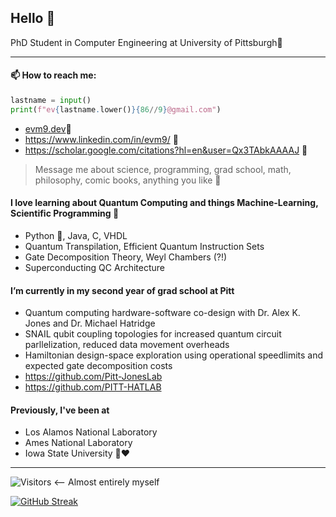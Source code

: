 ## Hello 🦖
PhD Student in Computer Engineering at University of Pittsburgh🧙
___

#### 📫 How to reach me:
```python
lastname = input()
print(f"ev{lastname.lower()}{86//9}@gmail.com")
```

- [evm9.dev](https://blog.evm9.dev/)🦹
- https://www.linkedin.com/in/evm9/ 👋
- https://scholar.google.com/citations?hl=en&user=Qx3TAbkAAAAJ 💬
> Message me about science, programming, grad school, math, philosophy, comic books, anything you like 💬


#### I love learning about Quantum Computing and things Machine-Learning, Scientific Programming 📖
  - Python 🐍, Java, C, VHDL
  -  Quantum Transpilation, Efficient Quantum Instruction Sets
  -  Gate Decomposition Theory, Weyl Chambers (?!)
  -  Superconducting QC Architecture 
 
 #### I’m currently in my second year of grad school at Pitt
  - Quantum computing hardware-software co-design with Dr. Alex K. Jones and Dr. Michael Hatridge
  - SNAIL qubit coupling topologies for increased quantum circuit parllelization, reduced data movement overheads
  - Hamiltonian design-space exploration using operational speedlimits and expected gate decomposition costs
  - https://github.com/Pitt-JonesLab
  - https://github.com/PITT-HATLAB

#### Previously, I've been at
  - Los Alamos National Laboratory
  - Ames National Laboratory
  - Iowa State University 💛❤️
___
![Visitors](https://api.visitorbadge.io/api/visitors?path=https%3A%2F%2Fgithub.com%2Fevmckinney9&label=visitors&countColor=%232ccce4&style=plastic) <-- Almost entirely myself

[![GitHub Streak](https://streak-stats.demolab.com?user=evmckinney9&theme=leafy&exclude_days=Sun%2CSat)](https://git.io/streak-stats)
